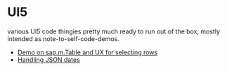 UI5
===

various UI5 code thingies pretty much ready to run out of the box, mostly intended as note-to-self-code-demos.

* [Demo on sap.m.Table and UX for selecting rows](https://github.com/vobujs/UI5/tree/master/table)
* [Handling JSON dates](https://github.com/vobujs/UI5/blob/master/jsondate.view.js)
